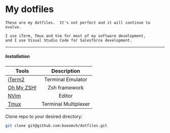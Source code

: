 My dotfiles
========

```
These are my dotfiles.  It's not perfect and it will continue to evolve.

I use iTerm, Tmux and Vim for most of my software development,
and I use Visual Studio Code for Salesforce development.

```

---

##### Installation

| Tools    |      Description |
|----------|:-------------:|
| [iTerm2](https://www.iterm2.com) | Terminal Emulator |
| [Oh My ZSH!](https://ohmyz.sh/) | Zsh framework|
| [NVim](https://neovim.io/) | Editor |
| [Tmux](https://tmux.github.io) | Terminal Multiplexer |

Clone repo to your desired directory:

```bash
git clone git@github.com:booomch/dotfiles.git
```
